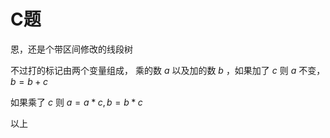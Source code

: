 

# C题

恩，还是个带区间修改的线段树

不过打的标记由两个变量组成， 乘的数 $a$ 以及加的数 $b$ ，如果加了 $c$ 则 $a$ 不变，$b = b + c$

如果乘了 $c$ 则 $a=a*c, b=b*c$



以上